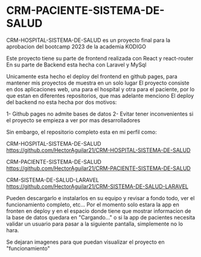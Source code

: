 # CRM-PACIENTE-SISTEMA-DE-SALUD
CRM-HOSPITAL-SISTEMA-DE-SALUD es un proyecto final para la aprobacion del bootcamp 2023 de la academia KODIGO

Este proyecto tiene su parte de frontend realizada con React y react-router En su parte de Backend esta hecha con Laravel y MySql

Unicamente esta hecho el deploy del frontend en github pages, para mantener mis proyectos de muestra en un solo lugar El proyecto consiste en dos aplicaciones web, una para el hospital y otra para el paciente, por lo que estan en diferentes repositorios, que mas adelante menciono El deploy del backend no esta hecha por dos motivos:

1- Github pages no admite bases de datos 2- Evitar tener inconvenientes si el proyecto se empieza a ver por mas desarrolladores

Sin embargo, el repositorio completo esta en mi perfil como:

CRM-HOSPITAL-SISTEMA-DE-SALUD https://github.com/HectorAguilar21/CRM-HOSPITAL-SISTEMA-DE-SALUD

CRM-PACIENTE-SISTEMA-DE-SALUD https://github.com/HectorAguilar21/CRM-PACIENTE-SISTEMA-DE-SALUD

CRM-SISTEMA-DE-SALUD-LARAVEL https://github.com/HectorAguilar21/CRM-SISTEMA-DE-SALUD-LARAVEL

Pueden descargarlo e instalarlos en su equipo y revisar a fondo todo, ver el funcionamiento completo, etc... Por el momento solo estara la app en fronten en deploy y en el espacio donde tiene que mostrar informacion de la base de datos quedara en "Cargando..." o si la app de pacientes necesita validar un usuario para pasar a la siguiente pantalla, simplemente no lo hara.

Se dejaran imagenes para que puedan visualizar el proyecto en "funcionamiento"
